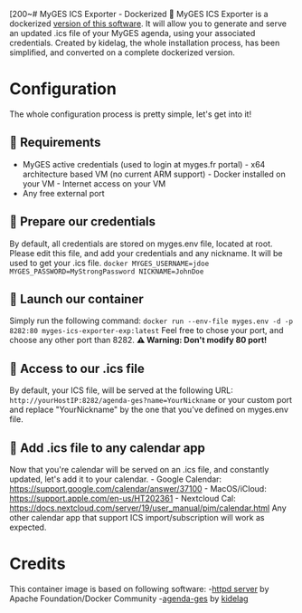 [200~# MyGES ICS Exporter - Dockerized 🐳 
MyGES ICS Exporter is a dockerized
[version of this software](https://github.com/kidelag/agenda-ges). It will allow you
to generate and serve an updated .ics file of your MyGES agenda, using your associated
credentials. Created by kidelag, the whole installation process, has been simplified,
and converted on a complete dockerized version.
# Configuration
The whole configuration process is pretty simple, let's get into it!
## 🧰 Requirements
- MyGES active credentials (used to login at myges.fr portal) - x64 architecture based
VM (no current ARM support) - Docker installed on your VM - Internet access on your VM
- Any free external port
## 🔑 Prepare our credentials
By default, all credentials are stored on myges.env file, located at root. Please edit
this file, and add your credentials and any nickname.  It will be used to get your
.ics file. ``` docker MYGES_USERNAME=jdoe MYGES_PASSWORD=MyStrongPassword
NICKNAME=JohnDoe ```
## 🚀 Launch our container
Simply run the following command: ```docker run --env-file myges.env -d -p 8282:80
myges-ics-exporter-exp:latest``` Feel free to chose your port, and choose any other
port than 8282. **⚠️ Warning: Don't modify 80 port!**
## 🔗 Access to our .ics file
By default, your ICS file, will be served at the following URL:
```http://yourHostIP:8282/agenda-ges?name=YourNickname``` or your custom port and replace "YourNickname" by the one that you've defined on myges.env file.
## 📅 Add .ics file to any calendar app
Now that you're calendar will be served on an .ics file, and constantly updated, let's
add it to your calendar. - Google Calendar:
https://support.google.com/calendar/answer/37100 - MacOS/iCloud:
https://support.apple.com/en-us/HT202361 - Nextcloud Cal:
https://docs.nextcloud.com/server/19/user_manual/pim/calendar.html Any other calendar
app that support ICS import/subscription will work as expected.
# Credits
This container image is based on following software: -[httpd
server](https://hub.docker.com/_/httpd) by Apache Foundation/Docker Community
-[agenda-ges](https://github.com/kidelag/agenda-ges) by
[kidelag](https://github.com/kidelag)
